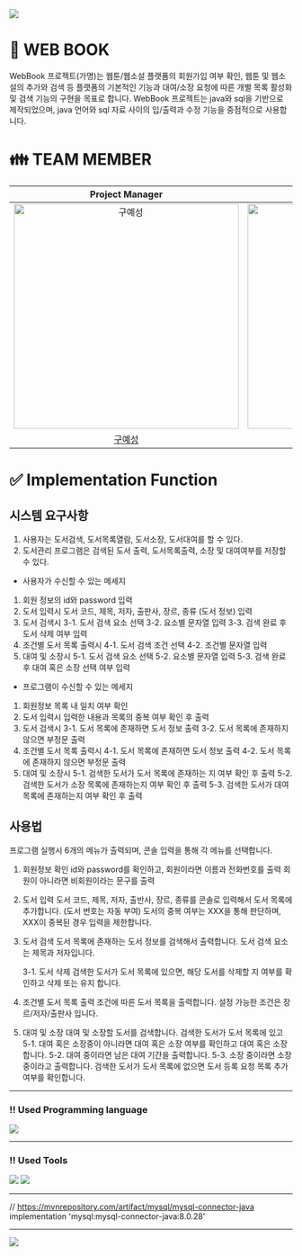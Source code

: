 
<img src="https://capsule-render.vercel.app/api?type=waving&color=99CC33&height=150&section=header" />

# 📖 WEB BOOK
WebBook 프로젝트(가명)는 웹툰/웹소설 플랫폼의 회원가입 여부 확인, 웹툰 및 웹소설의 추가와 검색 등 플랫폼의 기본적인 기능과 대여/소장 요청에 따른 개별 목록 활성화 및 검색 기능의 구현을 목표로 합니다.
WebBook 프로젝트는 java와 sql을 기반으로 제작되었으며, java 언어와 sql 자료 사이의 입/출력과 수정 기능을 중점적으로 사용합니다.


# 👪 TEAM MEMBER 

|                                         Project Manager                                          |                                         DBA                                          |                                         Configuration Management                                          |                                         DBA                                         |                                                                  
| :--------------------------------------------------------------------------------------: | :--------------------------------------------------------------------------------------: | :--------------------------------------------------------------------------------------: | :-------------------------------------------------------------------------------------: | 
| <img src="https://avatars.githubusercontent.com/u/157683190?v=4" width=400px alt="구예성"/> | <img src="https://avatars.githubusercontent.com/u/155221216?v=4" width=400px alt="강민서"/> | <img src="https://avatars.githubusercontent.com/u/157683193?v=4" width=400px alt="권순상"/> | <img src="https://avatars.githubusercontent.com/u/157683498?v=4" width=400px alt="이수진"> |
|                       [구예성](https://github.com/KUYESUNG)                        |                            [강민서](https://github.com/KANGMINSEO0)                            |                            [권순상](https://github.com/sunskwon)                            |                          [이수진](https://github.com/ZZINYMON)                           |                                     


 
# ✅ Implementation Function

## 시스템 요구사항

1) 사용자는 도서검색, 도서목록열람, 도서소장, 도서대여를 할 수 있다.
2) 도서관리 프로그램은 검색된 도서 출력, 도서목록출력, 소장 및 대여여부를 저장할 수 있다.

* 사용자가 수신할 수 있는 메세지
1. 회원 정보의 id와 password 입력
2. 도서 입력시 도서 코드, 제목, 저자, 출판사, 장르, 종류 (도서 정보) 입력
3. 도서 검색시
   3-1. 도서 검색 요소 선택
   3-2. 요소별 문자열 입력 
   3-3. 검색 완료 후 도서 삭제 여부 입력
4. 조건별 도서 목록 출력시
   4-1. 도서 검색 조건 선택
   4-2. 조건별 문자열 입력
5. 대여 및 소장시
   5-1. 도서 검색 요소 선택
   5-2. 요소별 문자열 입력
   5-3. 검색 완료 후 대여 혹은 소장 선택 여부 입력

* 프로그램이 수신할 수 있는 메세지
1. 회원정보 목록 내 일치 여부 확인
2. 도서 입력시 입력한 내용과 목록의 중복 여부 확인 후 출력
3. 도서 검색시
   3-1. 도서 목록에 존재하면 도서 정보 출력
   3-2. 도서 목록에 존재하지 않으면 부정문 출력
4. 조건별 도서 목록 출력시
   4-1. 도서 목록에 존재하면 도서 정보 출력
   4-2. 도서 목록에 존재하지 않으면 부정문 출력
5. 대여 및 소장시
   5-1. 검색한 도서가 도서 목록에 존재하는 지 여부 확인 후 출력
   5-2. 검색한 도서가 소장 목록에 존재하는지 여부 확인 후 출력
   5-3. 검색한 도서가 대여 목록에 존재하는지 여부 확인 후 출력
   
## 사용법

프로그램 실행시 6개의 메뉴가 출력되며, 콘솔 입력을 통해 각 메뉴를 선택합니다.
1. 회원정보 확인
   id와 password를 확인하고,
   회원이라면 이름과 전화번호를 출력
   회원이 아니라면 비회원이라는 문구를 출력

2. 도서 입력
   도서 코드, 제목, 저자, 출반사, 장르, 종류를 콘솔로 입력해서 도서 목록에 추가합니다.
   (도서 번호는 자동 부여)
   도서의 중복 여부는 XXX을 통해 판단하며, XXX이 중복된 경우 입력을 제한합니다.

3. 도서 검색
   도서 목록에 존재하는 도서 정보를 검색해서 출력합니다.
   도서 검색 요소는 제목과 저자입니다.
   
   3-1. 도서 삭제
      검색한 도서가 도서 목록에 있으면, 해당 도서를 삭제할 지 여부를 확인하고 삭제 또는 유지 합니다.

4. 조건별 도서 목록 출력
   조건에 따른 도서 목록을 출력합니다.
   설정 가능한 조건은 장르/저자/출판사 입니다.

5. 대여 및 소장
   대여 및 소장할 도서를 검색합니다.
   검색한 도서가 도서 목록에 있고
      5-1. 대여 혹은 소장중이 아니라면 대여 혹은 소장 여부를 확인하고 대여 혹은 소장합니다.
      5-2. 대여 중이라면 남은 대여 기간을 출력합니다.
      5-3. 소장 중이라면 소장중이라고 출력합니다.
   검색한 도서가 도서 목록에 없으면
      도서 등록 요청 목록 추가 여부를 확인합니다.




 ---------------------------------------------------------------

### ‼️ Used Programming language

<img src="https://img.shields.io/badge/java-007396?style=flat-square&logo=java&logoColor=white"/> 

 ---------------------------------------------------------------
 
### ‼️ Used Tools

<img src="https://img.shields.io/badge/MySQL-4479A1?style=flat-square&logo=MySQL&logoColor=white"/> <img src="https://img.shields.io/badge/GitHub-181717?style=flat-square&logo=GitHub&logoColor=white"/>

 ---------------------------------------------------------------

// https://mvnrepository.com/artifact/mysql/mysql-connector-java
    implementation 'mysql:mysql-connector-java:8.0.28'

 ---------------------------------------------------------------






<img src="https://capsule-render.vercel.app/api?type=waving&color=FF9999&height=150&section=footer" />
